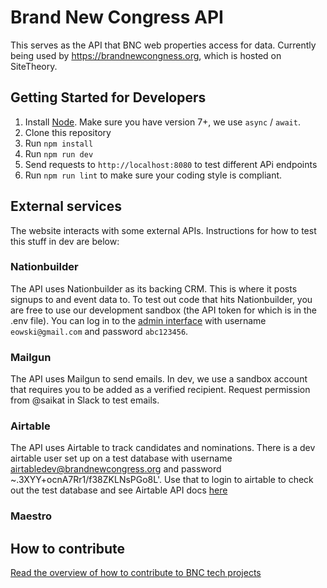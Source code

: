 # Brand New Congress API

This serves as the API that BNC web properties access for data. Currently being used by https://brandnewcongness.org, which is hosted on SiteTheory.

## Getting Started for Developers

1. Install [Node](https://nodejs.org/en/). Make sure you have version 7+, we use `async` / `await`.
2. Clone this repository
2. Run `npm install`
3. Run `npm run dev`
4. Send requests to `http://localhost:8080` to test different APi endpoints
5. Run `npm run lint` to make sure your coding style is compliant.

## External services

The website interacts with some external APIs.  Instructions for how to test this stuff in dev are below:

### Nationbuilder

The API uses Nationbuilder as its backing CRM.  This is where it posts signups to and event data to. To test out code that hits Nationbuilder, you are free to use our development sandbox (the API token for which is in the .env file).  You can log in to the [admin interface](https://evanowski.nationbuilder.com/admin) with username `eowski@gmail.com` and password `abc123456`.

### Mailgun

The API uses Mailgun to send emails.  In dev, we use a sandbox account that requires you to be added as a verified recipient.  Request permission from @saikat in Slack to test emails.

### Airtable

The API uses Airtable to track candidates and nominations. There is a dev airtable user set up on a test database with username airtabledev@brandnewcongress.org and password ~.3XYY+ocnA7Rr1/f38ZKLNsPGo8L'. Use that to login to airtable to check out the test database and see Airtable API docs [here](https://airtable.com/appKkD926OWgpYF0r/api/docs)

### Maestro

## How to contribute

[Read the overview of how to contribute to BNC tech projects](https://github.com/BrandNewCongress/welcome)
